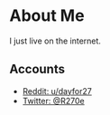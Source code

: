 # About Me

I just live on the internet.
 
Accounts
--------------
- [Reddit: u/dayfor27](https://www.reddit.com/user/dayfor27/)
- [Twitter: @R270e](https://twitter.com/R270e)
